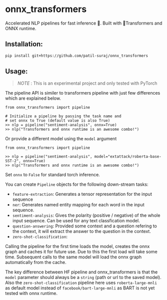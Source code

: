 # onnx_transformers

Accelerated NLP pipelines for fast inference 🚀. Built with 🤗Transformers and ONNX runtime.

## Installation:
```bash
pip install git+https://github.com/patil-suraj/onnx_transformers
```

## Usage:
> *NOTE* : This is an experimental project and only tested with PyTorch

The pipeline API is similer to transformers pipeline with just few differences which are explained below.
```python3
from onnx_transformers import pipeline

# Initialize a pipeline by passing the task name and 
# set onnx to True (default value is also True)
>> nlp = pipeline("sentiment-analysis", onnx=True)
>> nlp("Transformers and onnx runtime is an awesome combo!")   
```

Or provide a different model using the `model` argument

```python3
from onnx_transformers import pipeline

>> nlp = pipeline("sentiment-analysis", model="extattack/roberta-base-SST-2", onnx=True)
>> nlp("Transformers and onnx runtime is an awesome combo!")   
```

Set `onnx` to `False` for standard torch inference.

You can create `Pipeline` objects for the following down-stream tasks:

 - `feature-extraction`: Generates a tensor representation for the input sequence
 - `ner`: Generates named entity mapping for each word in the input sequence.
 - `sentiment-analysis`: Gives the polarity (positive / negative) of the whole input sequence. Can be used for any text classfication model.
 - `question-answering`: Provided some context and a question refering to the context, it will extract the answer to the question in the context.
 - `zero-shot-classification`:
  

Calling the pipeline for the first time loads the model, creates the onnx graph and caches it for future use. Due to this the first load will take some time. Subsequent calls to the same model will load the onnx graph automatically from the cache.

The key difference between HF pipeline and onnx_transformers is that the `model` parameter should always be a `string` (path or url to the saved model). Also the `zero-shot-classification` pipeline here uses `roberta-large-mnli` as default model instead of `facebook/bart-large-mnli` as BART is not yet tested with onnx runtime.


